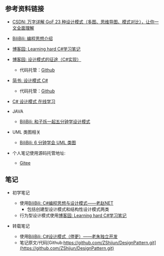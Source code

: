 ## 参考资料链接
- [CSDN: 万字详解 GoF 23 种设计模式（多图、思维导图、模式对比），让你一文全面理解](https://blog.csdn.net/penriver/article/details/118571991)
- [BiliBili: 编程思想介绍](https://www.bilibili.com/video/BV1Xv4y1T7by/?)
- [博客园: Learning hard C#学习笔记](https://www.cnblogs.com/zhili/category/496417.html)
- [博客园: 设计模式的征途（C#实现）](https://www.cnblogs.com/edisonchou/p/7512912.html)
    - 代码托管：[Github](https://github.com/EdisonTalk/DesignPattern.Samples.CSharp)
- [简书: 设计模式 C#](https://www.jianshu.com/c/c95526f418d2)
    - 代码托管：[Github](https://github.com/sheng-jie/Design-Pattern?tab=readme-ov-file)
- [C# 设计模式 在线学习](https://refactoringguru.cn/design-patterns/csharp)

- JAVA
    - [BiliBili: 和子烁一起五分钟学设计模式](https://space.bilibili.com/59546029/lists/266320?type=season)
- UML 类图相关
    - [BiliBili: 6 分钟学会 UML 类图](https://www.bilibili.com/video/BV1Wu4y1Y7ya/?s)

- 个人笔记使用源码托管地址:
    - [Gitee](https://gitee.com/mag1cwgs/csharp-design-pattern)

## 笔记
- 初学笔记
    - 使用[BiliBili: C#编程思想与设计模式——老赵NET](https://www.bilibili.com/video/BV1Xv4y1T7by/?)
        - 包括创建型设计模式和结构性设计模式两类
    - 行为型设计模式使用[博客园: Learning hard C#学习笔记](https://www.cnblogs.com/zhili/category/496417.html)

- 转载笔记
    - 使用[BiliBili: C#设计模式（停更）——老朱独立开发](https://www.bilibili.com/video/BV1zZ4y1u7mp?s)
    - 笔记原文/代码[Github:https://github.com/ZShijun/DesignPattern.git](https://github.com/ZShijun/DesignPattern.git)
